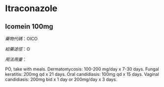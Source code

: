 # Itraconazole

## Icomein 100mg

*藥物代碼*：OICO

*給藥途徑*：O

*用法用量*：

PO, take with meals.
Dermatomycosis: 100-200 mg/day x 7-30 days.
Fungal keratitis: 200mg qd x 21 days.
Oral candidiasis: 100mg qd x 15 days.
Vaginal candidiasis: 200mg bid x 1 day or 200mg/day x 3 days.


